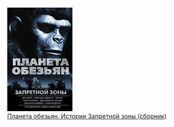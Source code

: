![](Планета%20обезьян.%20Истории%20Запретной%20зоны%20(сборник).jpg)  
[Планета обезьян. Истории Запретной зоны (сборник)](Планета%20обезьян.%20Истории%20Запретной%20зоны%20(сборник))
